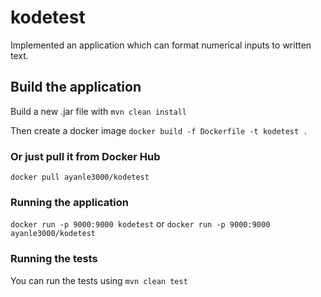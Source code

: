 # kodetest
Implemented an application which can format numerical inputs to written text.

## Build the application
Build a new .jar file with 
```mvn clean install```

Then create a docker image
```docker build -f Dockerfile -t kodetest .```

### Or just pull it from Docker Hub
```docker pull ayanle3000/kodetest```

### Running the application
```docker run -p 9000:9000 kodetest```
or
```docker run -p 9000:9000 ayanle3000/kodetest```


### Running the tests
You can run the tests using
```mvn clean test```
